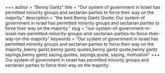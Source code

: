 +++
author = "Benny Gantz"
title = "Our system of government in Israel has permitted minority groups and sectarian parties to force their way on the majority."
description = "the best Benny Gantz Quote: Our system of government in Israel has permitted minority groups and sectarian parties to force their way on the majority."
slug = "our-system-of-government-in-israel-has-permitted-minority-groups-and-sectarian-parties-to-force-their-way-on-the-majority"
keywords = "Our system of government in Israel has permitted minority groups and sectarian parties to force their way on the majority.,benny gantz,benny gantz quotes,benny gantz quote,benny gantz sayings,benny gantz saying,quotes, sayings,quote, saying, motivation"
+++
Our system of government in Israel has permitted minority groups and sectarian parties to force their way on the majority.
